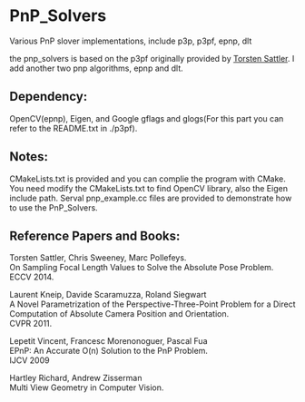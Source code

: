 # PnP_Solvers
Various PnP slover implementations, include p3p, p3pf, epnp, dlt

the pnp_solvers is based on the p3pf originally provided by [Torsten Sattler](http://people.inf.ethz.ch/sattlert/). 
I add another two pnp algorithms, epnp and dlt.

## Dependency:
OpenCV(epnp), Eigen, and Google gflags and glogs(For this part you can refer
to the README.txt in ./p3pf).

## Notes:

CMakeLists.txt is provided and you can complie the program with CMake.
You need modify the CMakeLists.txt to find OpenCV library, also the Eigen include path. 
Serval pnp_example.cc files are provided to demonstrate how to use the PnP_Solvers. 



## Reference Papers and Books: 

Torsten Sattler, Chris Sweeney, Marc Pollefeys.<br> 
On Sampling Focal Length Values to Solve the Absolute Pose Problem.<br> 
ECCV 2014.

Laurent Kneip, Davide Scaramuzza, Roland Siegwart <br> 
A Novel Parametrization of the Perspective-Three-Point Problem for 
a Direct Computation of Absolute Camera Position and Orientation.<br> 
CVPR 2011.<br> 

Lepetit Vincent, Francesc Morenonoguer, Pascal Fua<br> 
EPnP: An Accurate O(n) Solution to the PnP Problem.<br> 
IJCV 2009<br> 

Hartley Richard, Andrew Zisserman<br> 
Multi View Geometry in Computer Vision.<br> 
